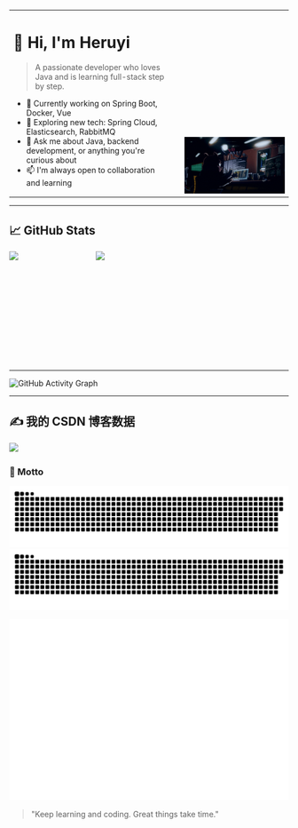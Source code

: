 <table>
  <tr>
    <td style="vertical-align: top; padding-right: 20px;">
      <h1>👋 Hi, I'm Heruyi</h1>
      <blockquote>
        A passionate developer who loves Java and is learning full-stack step by step.
      </blockquote>
      <ul>
        <li>🔭 Currently working on Spring Boot, Docker, Vue</li>
        <li>🌱 Exploring new tech: Spring Cloud, Elasticsearch, RabbitMQ</li>
        <li>💬 Ask me about Java, backend development, or anything you're curious about</li>
        <li>📫 I'm always open to collaboration and learning</li>
      </ul>
    </td>
    <td style="vertical-align: bottom;">
      <img src="https://github.com/He-ry/He-ry/blob/main/gif/keyword.gif" alt="Heruyi" />
    </td>
  </tr>
</table>

---


## 📈 GitHub Stats

<div style="display: flex; width: 60%; gap: 10px; align-items: stretch; justify-content: center;">
  <img src="https://github-readme-stats.vercel.app/api?username=He-ry&show_icons=true&theme=default&cache_seconds=1"
       style="flex: 1; height: 200px; object-fit: contain;" />
  <img src="https://github-readme-stats.vercel.app/api/top-langs/?username=He-ry&layout=compact&theme=default&cache_seconds=1"
       style="flex: 1; height: 200px; object-fit: contain;" />
</div>





---

![GitHub Activity Graph](https://github-readme-activity-graph.vercel.app/graph?username=He-ry&theme=github-compact&area=true)

---

## ✍️ 我的 CSDN 博客数据
<img src="https://stats.justsong.cn/api/csdn?id=qq_52227892" />

### 🧠 Motto

![GitHub Snake Light](https://github.com/He-ry/He-ry/blob/output/github-contribution-grid-snake.svg#gh-light-mode-only)
![GitHub Snake Dark](https://github.com/He-ry/He-ry/blob/output/github-contribution-grid-snake-dark.svg#gh-dark-mode-only)


![Full Year Calendar](https://github.com/He-ry/He-ry/blob/main/dist/metrics.plugin.isocalendar.fullyear.svg)

> "Keep learning and coding. Great things take time."

